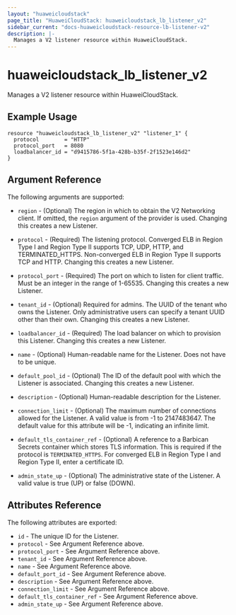 ```yaml
---
layout: "huaweicloudstack"
page_title: "HuaweiCloudStack: huaweicloudstack_lb_listener_v2"
sidebar_current: "docs-huaweicloudstack-resource-lb-listener-v2"
description: |-
  Manages a V2 listener resource within HuaweiCloudStack.
---
```


# huaweicloudstack\_lb\_listener\_v2

Manages a V2 listener resource within HuaweiCloudStack.

## Example Usage

```hcl
resource "huaweicloudstack_lb_listener_v2" "listener_1" {
  protocol        = "HTTP"
  protocol_port   = 8080
  loadbalancer_id = "d9415786-5f1a-428b-b35f-2f1523e146d2"
}
```

## Argument Reference

The following arguments are supported:

* `region` - (Optional) The region in which to obtain the V2 Networking client.
    If omitted, the `region` argument of the provider is used.
    Changing this creates a new Listener.

* `protocol` - (Required) The listening protocol. Converged ELB in Region Type I and Region Type II
    supports TCP, UDP, HTTP, and TERMINATED_HTTPS. Non-converged ELB in Region Type II supports TCP and HTTP.
    Changing this creates a new Listener.

* `protocol_port` - (Required) The port on which to listen for client traffic.
    Must be an integer in the range of 1-65535.
    Changing this creates a new Listener.

* `tenant_id` - (Optional) Required for admins. The UUID of the tenant who owns
    the Listener. Only administrative users can specify a tenant UUID
    other than their own. Changing this creates a new Listener.

* `loadbalancer_id` - (Required) The load balancer on which to provision this
    Listener. Changing this creates a new Listener.

* `name` - (Optional) Human-readable name for the Listener. Does not have
    to be unique.

* `default_pool_id` - (Optional) The ID of the default pool with which the
    Listener is associated. Changing this creates a new Listener.

* `description` - (Optional) Human-readable description for the Listener.

* `connection_limit` - (Optional) The maximum number of connections allowed
    for the Listener. A valid value is from -1 to 2147483647.
    The default value for this attribute will be -1, indicating an infinite limit.

* `default_tls_container_ref` - (Optional) A reference to a Barbican Secrets
    container which stores TLS information. This is required if the protocol is `TERMINATED_HTTPS`.
    For converged ELB in Region Type I and Region Type II, enter a certificate ID.

* `admin_state_up` - (Optional) The administrative state of the Listener.
    A valid value is true (UP) or false (DOWN).

## Attributes Reference

The following attributes are exported:

* `id` - The unique ID for the Listener.
* `protocol` - See Argument Reference above.
* `protocol_port` - See Argument Reference above.
* `tenant_id` - See Argument Reference above.
* `name` - See Argument Reference above.
* `default_port_id` - See Argument Reference above.
* `description` - See Argument Reference above.
* `connection_limit` - See Argument Reference above.
* `default_tls_container_ref` - See Argument Reference above.
* `admin_state_up` - See Argument Reference above.
